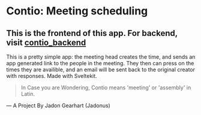 # Contio: Meeting scheduling

## This is the frontend of this app. For backend, visit [contio_backend](https://github.com/jadonus/contio_backend)

This is a pretty simple app: the meeting head creates the time, and sends an app generated link to the people in the meeting. They then can press on the times they are availible, and an email will be sent back to the original creator with responses. Made with Sveltekit.

>In Case you are Wondering, Contio means 'meeting' or 'assembly' in Latin.

— A Project By Jadon Gearhart (Jadonus)
